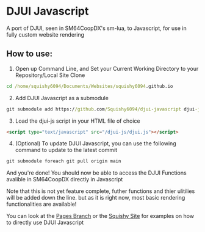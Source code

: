 # DJUI Javascript
A port of DJUI, seen in SM64CoopDX's sm-lua, to Javascript, for use in fully custom website rendering

## How to use:

1. Open up Command Line, and Set your Current Working Directory to your Repository/Local Site Clone
```cmd
cd /home/squishy6094/Documents/Websites/squishy6094.github.io
```
2. Add DJUI Javascript as a submodule
```cmd
git submodule add https://github.com/Squishy6094/djui-javascript djui-js
```
3. Load the djui-js script in your HTML file of choice
```html
<script type="text/javascript" src="/djui-js/djui.js"></script>
```
4. (Optional) To update DJUI Javascript, you can use the following command to update to the latest commit
```cmd
git submodule foreach git pull origin main
```

And you're done! You should now be able to access the DJUI Functions avalible in SM64CoopDX directly in Javascript

Note that this is not yet feature complete, futher functions and thier ulitilies will be added down the line. but as it is right now, most basic rendering functionalities are available!

You can look at the [Pages Branch](https://github.com/Squishy6094/djui-javascript/tree/pages) or the [Squishy Site](https://github.com/Squishy6094/squishy6094.github.io) for examples on how to directly use DJUI Javascript
